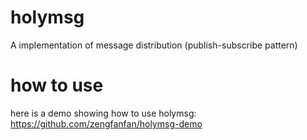 # holymsg
A implementation of message distribution (publish-subscribe pattern)
# how to use
here is a demo showing how to use holymsg:
https://github.com/zengfanfan/holymsg-demo
